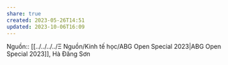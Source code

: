 ```yaml
---
share: true
created: 2023-05-26T14:51
updated: 2023-10-06T16:09
---
```

Nguồn:: [[../../../../Ξ Nguồn/Kinh tế học/ABG Open Special 2023|ABG Open Special 2023]], Hà Đăng Sơn
